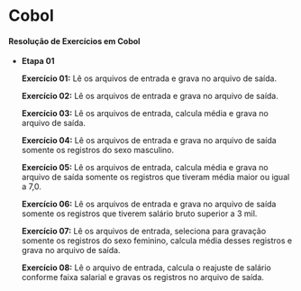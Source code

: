 # Cobol
#### Resolução de Exercícios em Cobol

- **Etapa 01**

  **Exercício 01:** Lê os arquivos de entrada e grava no arquivo de saída.
  
  **Exercício 02:** Lê os arquivos de entrada e grava no arquivo de saída.
  
  **Exercício 03:** Lê os arquivos de entrada, calcula média e grava no arquivo de saída.

  **Exercício 04:** Lê os arquivos de entrada e grava no arquivo de saída somente os registros do sexo masculino.
  
  **Exercício 05:** Lê os arquivos de entrada, calcula média e grava no arquivo de saída somente os registros que tiveram média maior ou igual a 7,0.
  
  **Exercício 06:** Lê os arquivos de entrada e grava no arquivo de saída somente os registros que tiverem salário bruto superior a 3 mil.
  
  **Exercício 07:** Lê os arquivos de entrada, seleciona para gravação somente os registros do sexo feminino, calcula média desses registros e grava no arquivo de saída.
  
  **Exercício 08:** Lê o arquivo de entrada, calcula o reajuste de salário conforme faixa salarial e gravas os registros no arquivo de saída.

  



